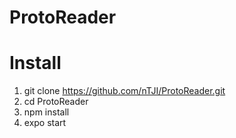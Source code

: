 # ProtoReader


# Install
1. git clone https://github.com/nTJI/ProtoReader.git
2. cd ProtoReader
3. npm install
4. expo start
